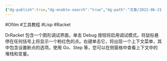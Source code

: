 ```yaml
---
{"dg-publish":true,"dg-enable-search":"true","dg-path":"文章/2022-06-21 DrRacket 功能介绍.md","permalink":"/文章/2022-06-21 DrRacket 功能介绍/","dgEnableSearch":"true","dgPassFrontmatter":true,"created":"2023-02-10T23:02:36.000+08:00","updated":"2023-11-14T13:34:05.457+08:00"}
---
```


#Ofilm #工具教程 #Lisp #Racket 

DrRacket 包含一个图形调试界面，单击 Debug 按钮将启用调试模式。将鼠标悬停在任何括号上将显示一个粉红色的点。右键单击它，将出现一个上下文菜单，其中包含设置断点的选项。使用 Go、Step 等，您可以在侧窗格中查看上下文中的堆栈和变量。
